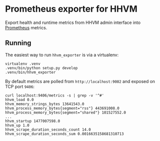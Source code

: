 # Prometheus exporter for HHVM

Export health and runtime metrics from HHVM admin interface into
[Prometheus](https://prometheus.io) metrics.

## Running

The easiest way to run `hhvm_exporter` is via a virtualenv:

```
virtualenv .venv
.venv/bin/python setup.py develop
.venv/bin/hhvm_exporter
```

By default metrics are polled from `http://localhost:9002` and exposed on TCP port `9406`:

```
curl localhost:9406/metrics -s | grep -v '^#'
hhvm_load 0.0
hhvm_memory_strings_bytes 13641543.0
hhvm_process_memory_bytes{segment="rss"} 443691008.0
hhvm_process_memory_bytes{segment="shared"} 101527552.0
...
hhvm_startup 1477007598.0
hhvm_up 1.0
hhvm_scrape_duration_seconds_count 14.0
hhvm_scrape_duration_seconds_sum 0.0016635158681310713
```
